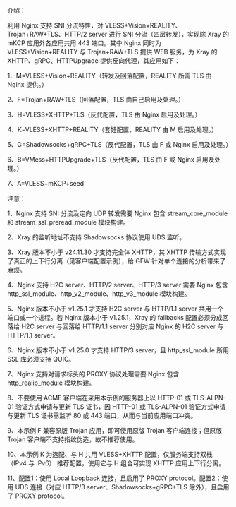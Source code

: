 介绍：

利用 Nginx 支持 SNI 分流特性，对 VLESS+Vision+REALITY、Trojan+RAW+TLS、HTTP/2 server 进行 SNI 分流（四层转发），实现除 Xray 的 mKCP 应用外各应用共用 443 端口。其中 Nginx 同时为 VLESS+Vision+REALITY 与 Trojan+RAW+TLS 提供 WEB 服务，为 Xray 的 XHTTP、gRPC、HTTPUpgrade 提供反向代理，其应用如下：

1、M=VLESS+Vision+REALITY（转发及回落配置，REALITY 所需 TLS 由 Nginx 提供。）

2、F=Trojan+RAW+TLS（回落配置，TLS 由自己启用及处理。）

3、H=VLESS+XHTTP+TLS（反代配置，TLS 由 Nginx 启用及处理。）

4、K=VLESS+XHTTP+REALITY（套娃配置，REALITY 由 M 启用及处理。）

5、G=Shadowsocks+gRPC+TLS（反代配置，TLS 由 F 或 Nginx 启用及处理。）

6、B=VMess+HTTPUpgrade+TLS（反代配置，TLS 由 F 或 Nginx 启用及处理。）

7、A=VLESS+mKCP+seed

注意：

1、Nginx 支持 SNI 分流及定向 UDP 转发需要 Nginx 包含 stream_core_module 和 stream_ssl_preread_module 模块构建。

2、Xray 的监听地址不支持 Shadowsocks 协议使用 UDS 监听。

3、Xray 版本不小于 v24.11.30 才支持完全体 XHTTP，其 XHTTP 传输方式实现了真正的上下行分离（见客户端配置示例），给 GFW 针对单个连接的分析带来了麻烦。

4、Nginx 支持 H2C server、HTTP/2 server、HTTP/3 server 需要 Nginx 包含 http_ssl_module、http_v2_module、http_v3_module 模块构建。

5、Nginx 版本不小于 v1.25.1 才支持 H2C server 与 HTTP/1.1 server 共用一个端口或一个进程。若 Nginx 版本小于 v1.25.1，Xray 的 fallbacks 配置必须分成回落给 H2C server 与回落给 HTTP/1.1 server 分别对应 Nginx 的 H2C server 与 HTTP/1.1 server。

6、Nginx 版本不小于 v1.25.0 才支持 HTTP/3 server，且 http_ssl_module 所用 SSL 库必须支持 QUIC。

7、Nginx 支持对请求标头的 PROXY 协议处理需要 Nginx 包含 http_realip_module 模块构建。

8、不要使用 ACME 客户端在采用本示例的服务器上以 HTTP-01 或 TLS-ALPN-01 验证方式申请与更新 TLS 证书，因 HTTP-01 或 TLS-ALPN-01 验证方式申请与更新 TLS 证书需监听 80 或 443 端口，从而与当前应用端口冲突。

9、本示例 F 兼容原版 Trojan 应用，即可使用原版 Trojan 客户端连接；但原版 Trojan 客户端不支持指纹伪造，故不推荐使用。

10、本示例 K 为选配、与 H 共用 VLESS+XHTTP 配置，仅服务端支持双栈（IPv4 与 IPv6） 推荐配置，使用它与 H 组合可实现 XHTTP 应用上下行分离。

11、配置1：使用 Local Loopback 连接，且启用了 PROXY protocol。配置2：使用 UDS 连接（对应 HTTP/3 server、Shadowsocks+gRPC+TLS 除外），且启用了 PROXY protocol。
